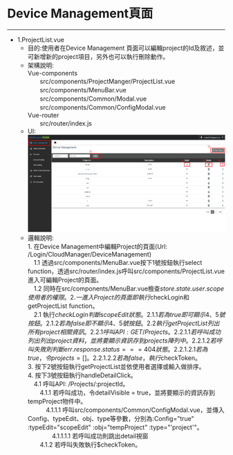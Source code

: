 # Device Management頁面

---

- 1.ProjectList.vue  
  - 目的:使用者在Device Management 頁面可以編輯project的Id及敘述，並可新增新的project項目，另外也可以執行刪除動作。 
  - 架構說明:  
  Vue-components  
  　　src/components/ProjectManger/ProjectList.vue  
  　　src/components/MenuBar.vue  
  　　src/components/Common/Modal.vue  
  　　src/components/Common/ConfigModal.vue   
  Vue-router  
  　　src/router/index.js   
  - UI:  
  ![](/assets/projectlist.PNG)  
  - 邏輯說明:  
        1. 在Device Management中編輯Project的頁面(Url: /Login/CloudManager/DeviceManagement)  
        　1.1 透過src/components/MenuBar.vue按下1號按鈕執行select function，透過src/router/index.js呼叫src/components/ProjectList.vue進入可編輯Project的頁面。  
        　1.2 同時在src/components/MenuBar.vue檢查$store.state.user.scope使用者的權限。  
        2. 一進入Project的頁面即執行$checkLogin和getProjectList function。  
        　2.1 執行$checkLogin判斷scopeEdit狀態。  
          　2.1.1 若為true即可顯示4、5號按鈕。  
          　2.1.2 若為false即不顯示4、5號按鈕。  
          　2.2 執行getProjectList列出所有project相關資訊。  
        　　2.2.1 呼叫API: GET /Projects。  
        　　　2.2.1.1 若呼叫成功列出列出project資料，並將要顯示資訊存到projects陣列中。  
        　　　2.2.1.2 若呼叫失敗則判斷err.response.status === 404狀態。  
        　　　　2.2.1.2.1 若為true，令projects = []。  
        　　　　2.2.1.2.2 若為false，執行$checkToken。   
        3. 按下2號按鈕執行getProjectList並依使用者選擇或輸入做排序。  
        4. 按下3號按鈕執行handleDetailClick。  
        　4.1 呼叫API: /Projects/:projectId。  
        　　4.1.1 若呼叫成功，令detailVisible = true，並將要顯示的資訊存到tempProject物件中。  
        　　　4.1.1.1 呼叫src/components/Common/ConfigModal.vue，並傳入Config、typeEdit、obj、type等參數，分別為:Config="true" :typeEdit="scopeEdit" :obj="tempProject" :type="'project'"。  
        　　　　4.1.1.1.1 若呼叫成功則跳出detail視窗  
        　　4.1.2 若呼叫失敗執行$checkToken。     




